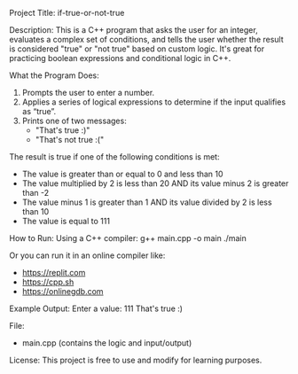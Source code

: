 Project Title: if-true-or-not-true

Description:
This is a C++ program that asks the user for an integer, evaluates a complex set of conditions, and tells the user whether the result is considered "true" or "not true" based on custom logic. It's great for practicing boolean expressions and conditional logic in C++.

What the Program Does:
1. Prompts the user to enter a number.
2. Applies a series of logical expressions to determine if the input qualifies as “true”.
3. Prints one of two messages:
   - "That's true :)"
   - "That's not true :("

The result is true if one of the following conditions is met:
- The value is greater than or equal to 0 and less than 10
- The value multiplied by 2 is less than 20 AND its value minus 2 is greater than -2
- The value minus 1 is greater than 1 AND its value divided by 2 is less than 10
- The value is equal to 111

How to Run:
Using a C++ compiler:
  g++ main.cpp -o main
  ./main

Or you can run it in an online compiler like:
  - https://replit.com
  - https://cpp.sh
  - https://onlinegdb.com

Example Output:
Enter a value: 111
That's true :)

File:
- main.cpp (contains the logic and input/output)

License:
This project is free to use and modify for learning purposes.
